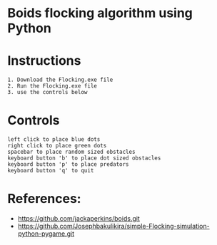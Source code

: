 # Boids flocking algorithm using Python

# Instructions
```
1. Download the Flocking.exe file
2. Run the Flocking.exe file
3. use the controls below
```
# Controls
```
left click to place blue dots
right click to place green dots
spacebar to place random sized obstacles
keyboard button 'b' to place dot sized obstacles
keyboard button 'p' to place predators
keyboard button 'q' to quit
```
# References:
- https://github.com/jackaperkins/boids.git
- https://github.com/Josephbakulikira/simple-Flocking-simulation-python-pygame.git
